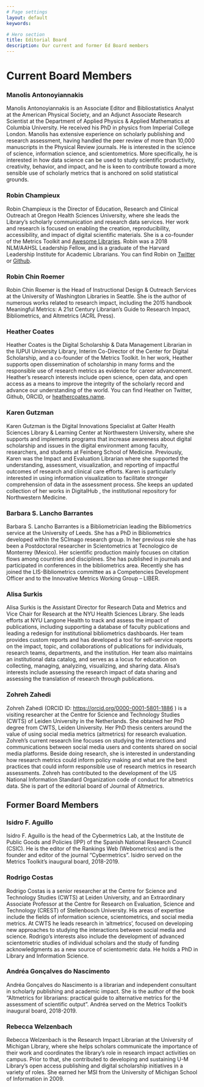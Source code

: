 ```yaml
---
# Page settings
layout: default
keywords:

# Hero section
title: Editorial Board
description: Our current and former Ed Board members
---
```


# Current Board Members

### Manolis Antonoyiannakis
Manolis Antonoyiannakis is an Associate Editor and Bibliostatistics Analyst at the American Physical Society, and an Adjunct Associate Research Scientist at the Department of Applied Physics & Applied Mathematics at Columbia University. He received his PhD in physics from Imperial College London. Manolis has extensive experience on scholarly publishing and research assessment, having handled the peer review of more than 10,000 manuscripts in the Physical Review journals. He is interested in the science of science, information science, and scientometrics. More specifically, he is interested in how data science can be used to study scientific productivity, creativity, behavior, and impact, and he is keen to contribute toward a more sensible use of scholarly metrics that is anchored on solid statistical grounds.

### Robin Champieux 
Robin Champieux is the Director of Education, Research and Clinical Outreach at Oregon Health Sciences University, where she leads the Library’s scholarly communication and research data services. Her work and research is focused on enabling the creation, reproducibility, accessibility, and impact of digital scientific materials. She is a co-founder of the Metrics Toolkit and [Awesome Libraries](https://www.awesomefoundation.org/en/chapters/libraries). Robin was a 2018 NLM/AAHSL Leadership Fellow, and is a graduate of the Harvard Leadership Institute for Academic Librarians. You can find Robin on [Twitter](https://twitter.com/rchampieux) or [Github](https://github.com/rchampieux).

### Robin Chin Roemer
Robin Chin Roemer is the Head of Instructional Design & Outreach Services at the University of Washington Libraries in Seattle. She is the author of numerous works related to research impact, including the 2015 handbook Meaningful Metrics: A 21st Century Librarian’s Guide to Research Impact, Bibliometrics, and Altmetrics (ACRL Press).

### Heather Coates
Heather Coates is the Digital Scholarship & Data Management Librarian in the IUPUI University Library, Interim Co-Director of the Center for Digital Scholarship, and a co-founder of the Metrics Toolkit. In her work, Heather supports open dissemination of scholarship in many forms and the responsible use of research metrics as evidence for career advancement. Heather’s research interests include open science, open data, and open access as a means to improve the integrity of the scholarly record and advance our understanding of the world. You can find Heather on Twitter, Github, ORCID, or [heathercoates.name](https://heathercoates.name).

### Karen Gutzman
Karen Gutzman is the Digital Innovations Specialist at Galter Health Sciences Library & Learning Center at Northwestern University, where she supports and implements programs that increase awareness about digital scholarship and issues in the digital environment among faculty, researchers, and students at Feinberg School of Medicine. Previously, Karen was the Impact and Evaluation Librarian where she supported the understanding, assessment, visualization, and reporting of impactful outcomes of research and clinical care efforts. Karen is particularly interested in using information visualization to facilitate stronger comprehension of data in the assessment process. She keeps an updated collection of her works in DigitalHub , the institutional repository for Northwestern Medicine.

### Barbara S. Lancho Barrantes
Barbara S. Lancho Barrantes is a Bibliometrician leading the Bibliometrics service at the University of Leeds. She has a PhD in Bibliometrics developed within the SCImago research group. In her previous role she has been a Postdoctoral researcher in Scientometrics at Tecnologico de Monterrey (Mexico). Her scientific production mainly focuses on citation flows among countries and disciplines. She has published in journals and participated in conferences in the bibliometrics area. Recently she has joined the LIS-Bibliometrics committee as a Competencies Development Officer and to the Innovative Metrics Working Group – LIBER.

### Alisa Surkis 
Alisa Surkis is the Assistant Director for Research Data and Metrics and Vice Chair for Research at the NYU Health Sciences Library. She leads efforts at NYU Langone Health to track and assess the impact of publications, including supporting a database of faculty publications and leading a redesign for institutional bibliometrics dashboards. Her team provides custom reports and has developed a tool for self-service reports on the impact, topic, and collaborations of publications for individuals, research teams, departments, and the institution. Her team also maintains an institutional data catalog, and serves as a locus for education on collecting, managing, analyzing, visualizing, and sharing data. Alisa’s interests include assessing the research impact of data sharing and assessing the translation of research through publications.

### Zohreh Zahedi
Zohreh Zahedi (ORCID ID: https://orcid.org/0000-0001-5801-1886 ) is a visiting researcher at the Centre for Science and Technology Studies (CWTS) of Leiden University in the Netherlands. She obtained her PhD degree from CWTS, Leiden University. Her PhD thesis centers around the value of using social media metrics (altmetrics) for research evaluation. Zohreh’s current research line focuses on studying the interactions and communications between social media users and contents shared on social media platforms. Beside doing research, she is interested in understanding how research metrics could inform policy making and what are the best practices that could inform responsible use of research metrics in research assessments. Zohreh has contributed to the development of the US National Information Standard Organization code of conduct for altmetrics data. She is part of the editorial board of Journal of Altmetrics.


## Former Board Members

### Isidro F. Aguillo
Isidro F. Aguillo is the head of the Cybermetrics Lab, at the Institute de Public Goods and Policies (IPP) of the Spanish National Research Council (CSIC). He is the editor of the Rankings Web (Webometrics) and is the founder and editor of the journal “Cybermetrics”. Isidro served on the Metrics Toolkit’s inaugural board, 2018-2019.

### Rodrigo Costas
Rodrigo Costas is a senior researcher at the Centre for Science and Technology Studies (CWTS) at Leiden University, and an Extraordinary Associate Professor at the Centre for Research on Evaluation, Science and Technology (CREST) of Stellenbosch University. His areas of expertise include the fields of information science, scientometrics, and social media metrics. At CWTS he leads research in ‘altmetrics’, focused on developing new approaches to studying the interactions between social media and science. Rodrigo’s interests also include the development of advanced scientometric studies of individual scholars and the study of funding acknowledgments as a new source of scientometric data. He holds a PhD in Library and Information Science.

### Andréa Gonçalves do Nascimento
Andréa Gonçalves do Nascimento is a librarian and independent consultant in scholarly publishing and academic impact. She is the author of the book “Altmetrics for librarians: practical guide to alternative metrics for the assessment of scientific output”. Andréa served on the Metrics Toolkit’s inaugural board, 2018-2019.

### Rebecca Welzenbach
Rebecca Welzenbach is the Research Impact Librarian at the University of Michigan Library, where she helps scholars communicate the importance of their work and coordinates the library’s role in research impact activities on campus. Prior to that, she contributed to developing and sustaining U-M Library’s open access publishing and digital scholarship initiatives in a variety of roles. She earned her MSI from the University of Michigan School of Information in 2009.